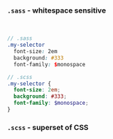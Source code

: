 ### <code>.sass</code> - whitespace sensitive

<br>

```scss
// .sass
.my-selector
  font-size: 2em
  background: #333
  font-family: $monospace
```

```scss
// .scss
.my-selector {
  font-size: 2em;
  background: #333;
  font-family: $monospace;
}
```


### <code>.scss</code> - superset of CSS
